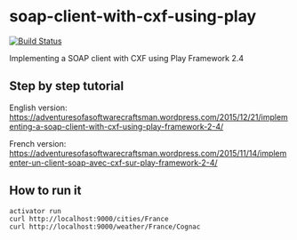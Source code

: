 # soap-client-with-cxf-using-play

[![Build Status](https://travis-ci.org/damienbeaufils/soap-client-with-cxf-using-play.svg?branch=master)](https://travis-ci.org/damienbeaufils/soap-client-with-cxf-using-play)

Implementing a SOAP client with CXF using Play Framework 2.4

## Step by step tutorial

English version: https://adventuresofasoftwarecraftsman.wordpress.com/2015/12/21/implementing-a-soap-client-with-cxf-using-play-framework-2-4/

French version: https://adventuresofasoftwarecraftsman.wordpress.com/2015/11/14/implementer-un-client-soap-avec-cxf-sur-play-framework-2-4/

## How to run it

```
activator run
curl http://localhost:9000/cities/France
curl http://localhost:9000/weather/France/Cognac
```
